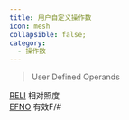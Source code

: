 ```yaml
---
title: 用户自定义操作数
icon: mesh
collapsible: false;
category:
  - 操作数
---
```


> User Defined Operands

[RELI](RELI.md  "Zemax 操作数 RELI") 相对照度<br />[EFNO](EFNO.md  "Zemax 操作数 EFNO") 有效F/#<br />